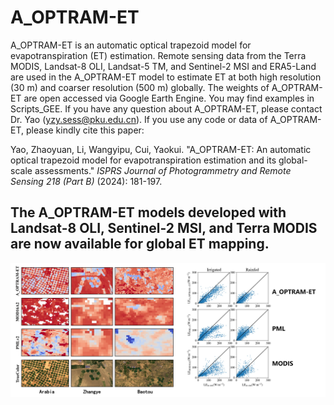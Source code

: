 # A_OPTRAM-ET

A_OPTRAM-ET is an automatic optical trapezoid model for evapotranspiration (ET) estimation. Remote sensing data from the Terra MODIS, Landsat-8 OLI, Landsat-5 TM, and Sentinel-2 MSI and ERA5-Land are used in the A_OPTRAM-ET model to estimate ET at both high resolution (30 m) and coarser resolution (500 m) globally. The weights of A_OPTRAM-ET are open accessed via Google Earth Engine. You may find examples in Scripts_GEE. If you have any question about A_OPTRAM-ET, please contact Dr. Yao (yzy.sess@pku.edu.cn). If you use any code or data of A_OPTRAM-ET, please kindly cite this paper:

Yao, Zhaoyuan, Li, Wangyipu, Cui, Yaokui. "A_OPTRAM-ET: An automatic optical trapezoid model for evapotranspiration estimation and its global-scale assessments." *ISPRS Journal of Photogrammetry and Remote Sensing 218 (Part B)* (2024): 181-197.

## The A_OPTRAM-ET models developed with Landsat-8 OLI, Sentinel-2 MSI, and Terra MODIS are now available for global ET mapping.

![A_OPTRAMET](./Images/AOPTRAMET.jpg "AOPTRAMET_IrrigatedArea")

